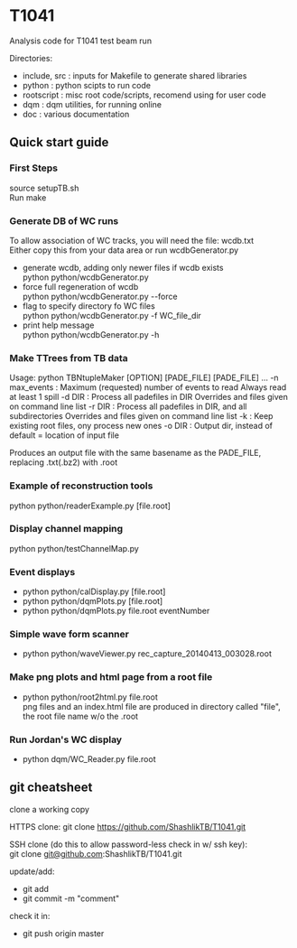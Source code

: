 # T1041

Analysis code for T1041 test beam run

Directories:  
- include, src : inputs for Makefile to generate shared libraries
- python       : python scipts to run code
- rootscript   : misc root code/scripts, recomend using for user code
- dqm          : dqm utilities, for running online
- doc          : various documentation

## Quick start guide

### First Steps
source setupTB.sh  
Run make

### Generate DB of WC runs 
To allow association of WC tracks, you will need the file: wcdb.txt  
Either copy this from your data area or run wcdbGenerator.py

* generate wcdb, adding only newer files if wcdb exists  
python python/wcdbGenerator.py   
* force full regeneration of wcdb  
python python/wcdbGenerator.py --force  
* flag to specify directory fo WC files  
python python/wcdbGenerator.py -f WC_file_dir  
* print help message  
python python/wcdbGenerator.py -h  


### Make TTrees from TB data
  
Usage: python TBNtupleMaker [OPTION] [PADE_FILE] [PADE_FILE] ...
      -n max_events  : Maximum (requested) number of events to read
                       Always read at least 1 spill
      -d DIR         : Process all padefiles in DIR
                       Overrides and files given on command line list
      -r DIR         : Process all padefiles in DIR, and all subdirectories
                       Overrides and files given on command line list
      -k             : Keep existing root files, ony process new ones
      -o DIR         : Output dir, instead of default = location of input file


Produces an output file with the same basename as the PADE_FILE, replacing .txt(.bz2) with .root


### Example of reconstruction tools  
python python/readerExample.py [file.root]
 

### Display channel mapping  
python python/testChannelMap.py


### Event displays

* python python/calDisplay.py [file.root]
* python python/dqmPlots.py [file.root]  
* python python/dqmPlots.py file.root eventNumber  

### Simple wave form scanner  
* python python/waveViewer.py rec_capture_20140413_003028.root


### Make png plots and html page from a root file
* python python/root2html.py file.root  
  png files and an index.html file are produced in directory called "file", 
the root file name w/o the .root


### Run Jordan's WC display  
* python dqm/WC_Reader.py file.root




## git cheatsheet

clone a working copy

HTTPS clone: git clone https://github.com/ShashlikTB/T1041.git

SSH clone (do this to allow password-less check in w/ ssh key):  
git clone git@github.com:ShashlikTB/T1041.git


update/add:
* git add <file>
* git commit -m "comment"

check it in:
* git push origin master


